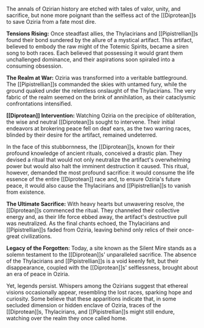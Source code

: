 

The annals of Ozirian history are etched with tales of valor, unity, and sacrifice, but none more poignant than the selfless act of the [[Diprotean]]s to save Oziria from a fate most dire.

**Tensions Rising:** Once steadfast allies, the Thylacirians and [[Pipistrellian]]s found their bond sundered by the allure of a mystical artifact. This artifact, believed to embody the raw might of the Totemic Spirits, became a siren song to both races. Each believed that possessing it would grant them unchallenged dominance, and their aspirations soon spiraled into a consuming obsession.

**The Realm at War:** Oziria was transformed into a veritable battleground. The [[Pipistrellian]]s commanded the skies with untamed fury, while the ground quaked under the relentless onslaught of the Thylacirians. The very fabric of the realm seemed on the brink of annihilation, as their cataclysmic confrontations intensified.

**[[Diprotean]] Intervention:** Watching Oziria on the precipice of obliteration, the wise and neutral [[Diprotean]]s sought to intervene. Their initial endeavors at brokering peace fell on deaf ears, as the two warring races, blinded by their desire for the artifact, remained undeterred.

In the face of this stubbornness, the [[Diprotean]]s, known for their profound knowledge of ancient rituals, conceived a drastic plan. They devised a ritual that would not only neutralize the artifact's overwhelming power but would also halt the imminent destruction it caused. This ritual, however, demanded the most profound sacrifice: it would consume the life essence of the entire [[Diprotean]] race and, to ensure Oziria's future peace, it would also cause the Thylacirians and [[Pipistrellian]]s to vanish from existence.

**The Ultimate Sacrifice:** With heavy hearts but unwavering resolve, the [[Diprotean]]s commenced the ritual. They channeled their collective energy and, as their life force ebbed away, the artifact's destructive pull was neutralized. As the final chants echoed, the Thylacirians and [[Pipistrellian]]s faded from Oziria, leaving behind only relics of their once-great civilizations.

**Legacy of the Forgotten:** Today, a site known as the Silent Mire stands as a solemn testament to the [[Diprotean]]s' unparalleled sacrifice. The absence of the Thylacirians and [[Pipistrellian]]s is a void keenly felt, but their disappearance, coupled with the [[Diprotean]]s' selflessness, brought about an era of peace in Oziria.

Yet, legends persist. Whispers among the Ozirians suggest that ethereal visions occasionally appear, resembling the lost races, sparking hope and curiosity. Some believe that these apparitions indicate that, in some secluded dimension or hidden enclave of Oziria, traces of the [[Diprotean]]s, Thylacirians, and [[Pipistrellian]]s might still endure, watching over the realm they once called home.